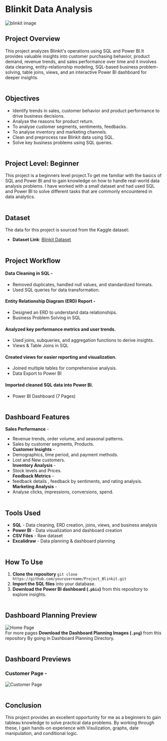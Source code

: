 
# Blinkit Data Analysis 

![blinkit image](https://github.com/user-attachments/assets/613133a1-22ff-4970-8e94-6f5c63cbc5a7)

## Project Overview
This project analyzes Blinkit's operations using SQL and Power BI.It provides valuable insights into customer purchasing behavior, product demand, revenue trends, and sales performance over time and it involves data cleaning, entity-relationship modeling, SQL-based business problem-solving, table joins, views, and an interactive Power BI dashboard for deeper insights. <br><br>

## Objectives
- Identify trends in sales, customer behavior and product performance to drive business decisions.
- Analyse the reasons for product return.
- To analyse customer segments, sentiments, feedbacks.
- To analyse inventory and marketing channels.
- Clean and preprocess raw Blinkit data using SQL.
- Solve key business problems using SQL queries.
<br><br>


## Project Level: Beginner
This project is a beginners level project.To get me familiar with the basics of SQL and Power BI and to gain knowledge on how to handle real-world data analysis problems. I have worked with a small dataset and had used SQL and Power BI to solve different tasks that are commonly encountered in data analytics.<br><br>


## Dataset
The data for this project is sourced from the Kaggle dataset:
 - **Dataset Link**: [Blinkit Dataset](https://www.kaggle.com/datasets/akxiit/blinkit-sales-dataset)<br><br>


## Project Workflow

#### Data Cleaning in SQL -
- Removed duplicates, handled null values, and standardized formats.
- Used SQL queries for data transformation.

#### Entity Relationship Diagram (ERD) Report -
- Designed an ERD to understand data relationships.
- Business Problem Solving in SQL

#### Analyzed key performance metrics and user trends.
- Used joins, subqueries, and aggregation functions to derive insights.
- Views & Table Joins in SQL

#### Created views for easier reporting and visualization.
- Joined multiple tables for comprehensive analysis.
- Data Export to Power BI

#### Imported cleaned SQL data into Power BI.
- Power BI Dashboard (7 Pages)<br><br>
  

## Dashboard Features 

**Sales Performance** -<br>
- Revenue trends, order volume, and seasonal patterns.<br>
- Sales by customer segments, Products.<br>
**Customer Insights** -<br>
- Demographics, time period, and payment methods.<br>
- Lost and New customers.<br>
**Inventory Analysis** -<br>
- Stock levels and Prices.<br>
**Feedback Metrics** -<br>
- feedback details , feedback by sentiments, and rating analysis.<br>
**Marketing Analysis** -<br>
- Analyse clicks, impressions, conversions, spend.
 <br><br>


## Tools Used  

- **SQL** - Data cleaning, ERD creation, joins, views, and business analysis
- **Power BI** - Data visualization and dashboard creation
- **CSV Files** - Raw dataset
- **Excalidraw** - Data planning & dashboard planning<br><br>


## How To Use  

1. **Clone the repository**
   ``git clone https://github.com/yourusername/Project_Blinkit.git`` 
2. **Import the SQL files** into your database.
3. **Download the Power BI dashboard (`.pbix`)** from this repository to explore insights.
<br><br>


## Dashboard Planning Preview

![Home Page](https://github.com/user-attachments/assets/bf20ba20-13f2-4823-a098-2789d422059b)<br>
For more pages **Download the Dashboard Planning Images (`.png`)** from this repository By going in Dashboard Planning Directory.<br><br> 


## Dashboard Previews

### Customer Page -
![Customer Page](https://github.com/user-attachments/assets/3958158e-f68b-471f-acc7-7ebf9f1d9cc4)<br><br>


## Conclusion
This project provides an excellent opportunity for me as a beginners to gain tableau knowledge to solve practical data problems. By working through these, I gain hands-on experience with Visulization, graphs, date manipulation, and conditional logic.


